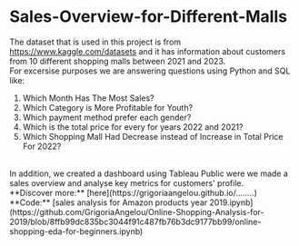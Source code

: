 # Sales-Overview-for-Different-Malls

The dataset that is used in this project is from https://www.kaggle.com/datasets and it has information about customers from 10 different shopping malls between 2021 and 2023. 
</br>
For excersise purposes we are answering questions using Python and SQL like:
1. Which Month Has The Most Sales?
2. Which Category is More Profitable for Youth?
3. Which payment method prefer each gender?
4. Which is the total price for every for years 2022 and 2021?
5. Which Shopping Mall Had Decrease instead of Increase in Total Price For 2022?
</br>
In addition, we created a dashboard using Tableau Public were we made a sales overview and analyse key metrics for customers' profile.
</br>
**Discover more:** [here](https://grigoriaangelou.github.io/........) <br>
**Code:** [sales analysis for Amazon products year 2019.ipynb](https://github.com/GrigoriaAngelou/Online-Shopping-Analysis-for-2019/blob/8ffb99dc835bc3044f91c487fb76b3dc9177bb99/online-shopping-eda-for-beginners.ipynb)
